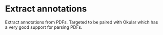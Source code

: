 # Extract annotations

Extract annotations from PDFs. Targeted to be paired with Okular which has a 
very good support for parsing PDFs.
